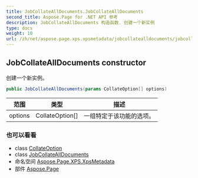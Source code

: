 ```yaml
---
title: JobCollateAllDocuments.JobCollateAllDocuments
second_title: Aspose.Page for .NET API 参考
description: JobCollateAllDocuments 构造函数. 创建一个新实例
type: docs
weight: 10
url: /zh/net/aspose.page.xps.xpsmetadata/jobcollatealldocuments/jobcollatealldocuments/
---
```

## JobCollateAllDocuments constructor

创建一个新实例。

```csharp
public JobCollateAllDocuments(params CollateOption[] options)
```

| 范围 | 类型 | 描述 |
| --- | --- | --- |
| options | CollateOption[] | 一组特定于该功能的选项。 |

### 也可以看看

* class [CollateOption](../../collate.collateoption/)
* class [JobCollateAllDocuments](../)
* 命名空间 [Aspose.Page.XPS.XpsMetadata](../../jobcollatealldocuments/)
* 部件 [Aspose.Page](../../../)


